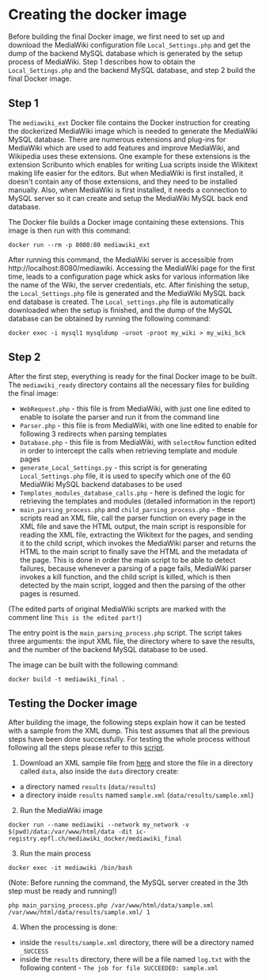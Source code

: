 # Creating the docker image
Before building the final Docker image, we first need to set up and download the MediaWiki configuration file `Local_Settings.php` and get the dump of the backend MySQL database which is generated by the setup process of MediaWiki. Step 1 describes how to obtain the `Local_Settings.php` and the backend MySQL database, and step 2 build the final Docker image.

## Step 1
The `mediawiki_ext` Docker file contains the Docker instruction for creating the dockerized MediaWiki image which is needed to generate the MediaWiki MySQL database. There are numerous extensions and plug-ins for MediaWiki which are used to add features and improve MediaWiki, and Wikipedia uses these extensions. One example for these extensions is the extension Scribunto which enables for writing Lua scripts inside the Wikitext making life easier for the editors. But when MediaWiki is first installed, it doesn't contain any of those extensions, and they need to be installed manually. Also, when MediaWiki is first installed, it needs a connection to MySQL server so it can create and setup the MediaWiki MySQL back end database.

The Docker file builds a Docker image containing these extensions. This image is then run with this command:
```
docker run --rm -p 8080:80 mediawiki_ext
```

After running this command, the MediaWiki server is accessible from http://localhost:8080/mediawiki. Accessing the MediaWiki page for the first time, leads to a configuration page whick asks for various information like the name of the Wiki, the server credentials, etc. After finishing the setup, the `Local_Settings.php` file is generated and the MediaWiki MySQL back end database is created. The `Local_settings.php` file is automatically downloaded when the setup is finished, and the dump of the MySQL database can be obtained by running the following command:

```
docker exec -i mysql1 mysqldump -uroot -proot my_wiki > my_wiki_bck
```

## Step 2
After the first step, everything is ready for the final Docker image to be built. The `mediawiki_ready` directory contains all the necessary files for building the final image:
- `WebRequest.php` - this file is from MediaWiki, with just one line edited to enable to isolate the parser and run it from the command line
- `Parser.php` - this file is from MediaWiki, with one line edited to enable for following 3 redirects when parsing templates
- `Database.php` - this file is from MediaWiki, with `selectRow` function edited in order to intercept the calls when retrieving template and module pages
- `generate_Local_Settings.py` - this script is for generating `Local_Settings.php` file, it is used to specify which one of the 60 MediaWiki MySQL backend databases to be used
- `Templates_modules_database_calls.php` - here is defined the logic for retrieving the templates and modules (detailed information in the report)
- `main_parsing_process.php` and `child_parsing_process.php` - these scripts read an XML file, call the parser function on every page in the XML file and save the HTML output, the main script is responsible for reading the XML file, extracting the Wikitext for the pages, and sending it to the child script, which invokes the MediaWiki parser and returns the HTML to the main script to finally save the HTML and the metadata of the page. This is done in order the main script to be able to detect failures, because whenever a parsing of a page fails, MediaWiki parser invokes a kill function, and the child script is killed, which is then detected by the main script, logged and then the parsing of the other pages is resumed.

(The edited parts of original MediaWiki scripts are marked with the comment line `This is the edited part!`)

The entry point is the `main_parsing_process.php` script. The script takes three arguments: the input XML file, the directory where to save the results, and the number of the backend MySQL database to be used.

The image can be built with the following command:
```
docker build -t mediawiki_final .
```

## Testing the Docker image
After building the image, the following steps explain how it can be tested with a sample from the XML dump. This test assumes that all the previous steps have been done successfully. For testing the whole process without following all the steps please refer to this [script](https://github.com/epfl-dlab/WikiHist.html/blob/master/quick_run.sh).


1. Download an XML sample file from [here](https://github.com/epfl-dlab/WikiHist.html/blob/master/data/sample.xml) and store the file in a directory called `data`, also inside the `data` directory create:
* a directory named `results` (`data/results`)
* a directory inside `results` named `sample.xml` (`data/results/sample.xml`)

2. Run the MediaWiki image
```
docker run --name mediawiki --network my_network -v $(pwd)/data:/var/www/html/data -dit ic-registry.epfl.ch/mediawiki_docker/mediawiki_final
```

3. Run the main process
```
docker exec -it mediawiki /bin/bash
```
(Note: Before running the command, the MySQL server created in the 3th step must be ready and running!)
```
php main_parsing_process.php /var/www/html/data/sample.xml /var/www/html/data/results/sample.xml/ 1
```

4. When the processing is done:
* inside the `results/sample.xml` directory, there will be a directory named `_SUCCESS`
* inside the `results` directory, there will be a file named `log.txt` with the following content - `The job for file SUCCEEDED: sample.xml`
